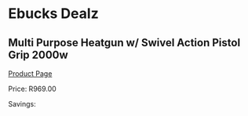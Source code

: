 
# Ebucks Dealz
## Multi Purpose Heatgun w/ Swivel Action Pistol Grip 2000w
[Product Page](https://www.ebucks.com/web/shop/productSelected.do?prodId=1197638321&catId=336131644)

Price: R969.00

Savings: 


	